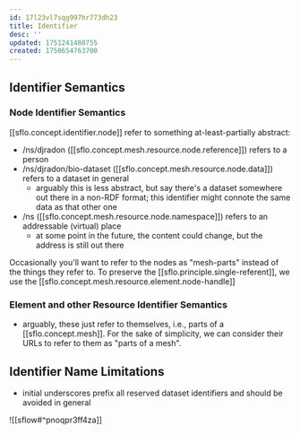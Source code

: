 ```yaml
---
id: 17l23vl7sqg997hr773dh23
title: Identifier
desc: ''
updated: 1751241480755
created: 1750654763700
---
```


## Identifier Semantics

### Node Identifier Semantics

[[sflo.concept.identifier.node]] refer to something at-least-partially abstract:

- /ns/djradon ([[sflo.concept.mesh.resource.node.reference]]) refers to a person
- /ns/djradon/bio-dataset ([[sflo.concept.mesh.resource.node.data]]) refers to a dataset in general
  - arguably this is less abstract, but say there's a dataset somewhere out there in a non-RDF format; this identifier might connote the same data as that other one
- /ns ([[sflo.concept.mesh.resource.node.namespace]]) refers to an addressable (virtual) place
  - at some point in the future, the content could change, but the address is still out there

Occasionally you'll want to refer to the nodes as "mesh-parts" instead of the things they refer to. To preserve the [[sflo.principle.single-referent]], we use the [[sflo.concept.mesh.resource.element.node-handle]]

### Element and other Resource Identifier Semantics

- arguably, these just refer to themselves, i.e., parts of a [[sflo.concept.mesh]]. For the sake of simplicity, we can consider their URLs to refer to them as "parts of a mesh".

## Identifier Name Limitations

- initial underscores prefix all reserved dataset identifiers and should be avoided in general


![[sflow#^pnoqpr3ff4za]] 